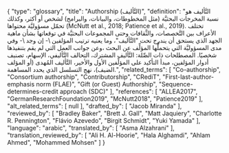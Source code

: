 {
    "type": "glossary",
    "title": "Authorship (التَّأليف)",
    "definition": "التَّأليف هو نسبة المخرجات البحثيَّة (مثل المخطوطات، والبيانات، والبرامج) لشخص أو أكثر، وكذلك تحمّل مسؤوليَّة محتواها (McNutt et al., 2018; Patience et al., 2019). تختلف الأعراف بين التَّخصصات، والثَّقافات وحتى المجموعات البحثيَّة في توقعاتها بشأن ماهية الجهد الذي يستحق أن يندرج تحت \"التَّأليف\"، وما يعنيه ترتيب المؤلفين \\- إن وجد \\- وفي مدى المسؤوليَّة التي يتحملُّها المؤلِّف عن البحث ،وعن جوانب العمل التي لم يقم بتنفيذها شخصيًا. المصطلحات ذات الصِّلة: التَّأليف المشترك، التحالف التَّأليفي، الإسهام، تصنيف أدوار المؤلفين، مبدأ التأكيد على المؤلِّفين الأول والأخير، التَّأليف المُهدى (أو المؤلف الضيف)، نهج التسلسل الذي يحدد المساهمة.",
    "related_terms": [
        "Co-authorship",
        "Consortium authorship",
        "Contributorship",
        "CRediT",
        "First-last-author-emphasis norm (FLAE)",
        "Gift (or Guest) Authorship",
        "Sequence-determines-credit approach (SDC)"
    ],
    "references": [
        "ALLEA2017",
        "GermanResearchFoundation2019",
        "McNutt2018",
        "Patience2019"
    ],
    "alt_related_terms": [
        null
    ],
    "drafted_by": [
        "Jacob Miranda"
    ],
    "reviewed_by": [
        "Bradley Baker",
        "Brett J. Gall",
        "Matt Jaquiery",
        "Charlotte R. Pennington",
        "Flávio Azevedo",
        "Birgit Schmidt",
        "Yuki Yamada"
    ],
    "language": "arabic",
    "translated_by": [
        "Asma Alzahrani"
    ],
    "translation_reviewed_by": [
        "Ali H. Al-Hoorie",
        "Hala Alghamdi",
        "Ahlam Ahmed",
        "Mohammed Mohsen"
    ]
}
